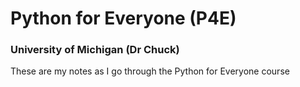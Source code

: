 # Python for Everyone (P4E)
### University of Michigan (Dr Chuck)

These are my notes as I go through the Python for Everyone course
